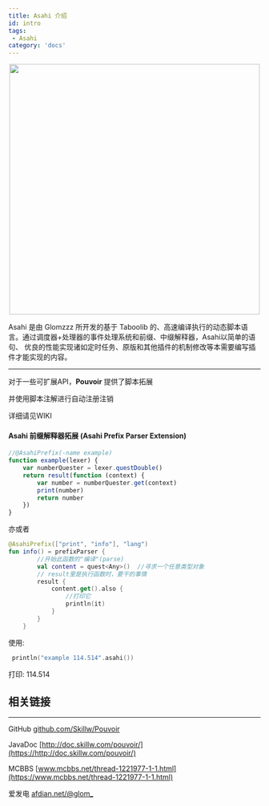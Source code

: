 ```yaml
---
title: Asahi 介绍
id: intro
tags:
 - Asahi
category: 'docs'
---
```


<p align="center">
  <img width="500" src="/assets/docs/asahi/icon.png">
</p>

Asahi 是由 Glomzzz 所开发的基于 Taboolib 的、高速编译执行的动态脚本语言。通过调度器+处理器的事件处理系统和前缀、中缀解释器，Asahi以简单的语句、
优良的性能实现诸如定时任务、原版和其他插件的机制修改等本需要编写插件才能实现的内容。

---

对于一些可扩展API，**Pouvoir** 提供了脚本拓展

并使用脚本注解进行自动注册注销

详细请见WIKI

#### Asahi 前缀解释器拓展 (Asahi Prefix Parser Extension)

```javascript
//@AsahiPrefix(-name example)
function example(lexer) {
    var numberQuester = lexer.questDouble()
    return result(function (context) {
        var number = numberQuester.get(context)
        print(number)
        return number
    })
}
```

亦或者

```kotlin
@AsahiPrefix(["print", "info"], "lang")
fun info() = prefixParser {
        //开始此函数的"编译"(parse)
        val content = quest<Any>()  //寻求一个任意类型对象
        // result里是执行函数时，要干的事情
        result {
            content.get().also {
                //打印它
                println(it)
            }
        }
    }
```

使用:

```kotlin
 println("example 114.514".asahi())
```

打印: 114.514

## 相关链接
---
GitHub [github.com/Skillw/Pouvoir](https://github.com/Skillw/Pouvoir)

JavaDoc [http://doc.skillw.com/pouvoir/](https://http://doc.skillw.com/pouvoir/)

MCBBS [www.mcbbs.net/thread-1221977-1-1.html](https://www.mcbbs.net/thread-1221977-1-1.html)

爱发电 [afdian.net/@glom\_](https://afdian.net/@glom_)
